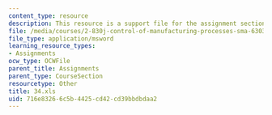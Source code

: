 ```yaml
---
content_type: resource
description: This resource is a support file for the assignment section.
file: /media/courses/2-830j-control-of-manufacturing-processes-sma-6303-spring-2008/716e83266c5b4425cd42cd39bbdbdaa2_34.xls
file_type: application/msword
learning_resource_types:
- Assignments
ocw_type: OCWFile
parent_title: Assignments
parent_type: CourseSection
resourcetype: Other
title: 34.xls
uid: 716e8326-6c5b-4425-cd42-cd39bbdbdaa2
---
```

